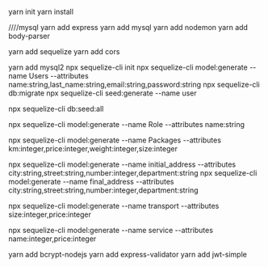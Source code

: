 yarn init
yarn install

////mysql
yarn add express
yarn add mysql
yarn add nodemon
yarn add body-parser

yarn add sequelize
yarn add cors

yarn add mysql2
npx sequelize-cli init
npx sequelize-cli model:generate --name Users --attributes name:string,last_name:string,email:string,password:string
npx sequelize-cli db:migrate
npx sequelize-cli seed:generate --name user

npx sequelize-cli db:seed:all

npx sequelize-cli model:generate --name Role --attributes name:string

npx sequelize-cli model:generate --name Packages --attributes km:integer,price:integer,weight:integer,size:integer

npx sequelize-cli model:generate --name initial_address --attributes city:string,street:string,number:integer,department:string
npx sequelize-cli model:generate --name final_address --attributes city:string,street:string,number:integer,department:string

npx sequelize-cli model:generate --name transport --attributes size:integer,price:integer

npx sequelize-cli model:generate --name service --attributes name:integer,price:integer

yarn add bcrypt-nodejs
yarn add express-validator
yarn add jwt-simple